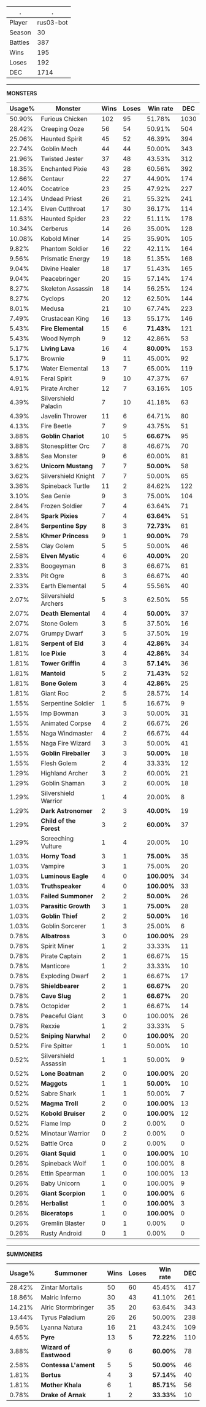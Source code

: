 .|.
|-|-
Player|rus03-bot
Season|30
Battles|387
Wins|195
Loses|192
DEC|1714

---
**MONSTERS**

Usage%|Monster|Wins|Loses|Win rate|DEC|
-|-|-|-|-|-|
50.90%|Furious Chicken|102|95|51.78%|1030|
28.42%|Creeping Ooze|56|54|50.91%|504|
25.06%|Haunted Spirit|45|52|46.39%|394|
22.74%|Goblin Mech|44|44|50.00%|343|
21.96%|Twisted Jester|37|48|43.53%|312|
18.35%|Enchanted Pixie|43|28|60.56%|392|
12.66%|Centaur|22|27|44.90%|174|
12.40%|Cocatrice|23|25|47.92%|227|
12.14%|Undead Priest|26|21|55.32%|241|
12.14%|Elven Cutthroat|17|30|36.17%|114|
11.63%|Haunted Spider|23|22|51.11%|178|
10.34%|Cerberus|14|26|35.00%|128|
10.08%|Kobold Miner|14|25|35.90%|105|
9.82%|Phantom Soldier|16|22|42.11%|164|
9.56%|Prismatic Energy|19|18|51.35%|168|
9.04%|Divine Healer|18|17|51.43%|165|
9.04%|Peacebringer|20|15|57.14%|174|
8.27%|Skeleton Assassin|18|14|56.25%|124|
8.27%|Cyclops|20|12|62.50%|144|
8.01%|Medusa|21|10|67.74%|223|
7.49%|Crustacean King|16|13|55.17%|146|
5.43%|**Fire Elemental**|15|6|**71.43%**|121|
5.43%|Wood Nymph|9|12|42.86%|53|
5.17%|**Living Lava**|16|4|**80.00%**|153|
5.17%|Brownie|9|11|45.00%|92|
5.17%|Water Elemental|13|7|65.00%|119|
4.91%|Feral Spirit|9|10|47.37%|67|
4.91%|Pirate Archer|12|7|63.16%|105|
4.39%|Silvershield Paladin|7|10|41.18%|63|
4.39%|Javelin Thrower|11|6|64.71%|80|
4.13%|Fire Beetle|7|9|43.75%|51|
3.88%|**Goblin Chariot**|10|5|**66.67%**|95|
3.88%|Stonesplitter Orc|7|8|46.67%|70|
3.88%|Sea Monster|9|6|60.00%|81|
3.62%|**Unicorn Mustang**|7|7|**50.00%**|58|
3.62%|Silvershield Knight|7|7|50.00%|65|
3.36%|Spineback Turtle|11|2|84.62%|122|
3.10%|Sea Genie|9|3|75.00%|104|
2.84%|Frozen Soldier|7|4|63.64%|71|
2.84%|**Spark Pixies**|7|4|**63.64%**|51|
2.84%|**Serpentine Spy**|8|3|**72.73%**|61|
2.58%|**Khmer Princess**|9|1|**90.00%**|79|
2.58%|Clay Golem|5|5|50.00%|46|
2.58%|**Elven Mystic**|4|6|**40.00%**|20|
2.33%|Boogeyman|6|3|66.67%|61|
2.33%|Pit Ogre|6|3|66.67%|40|
2.33%|Earth Elemental|5|4|55.56%|40|
2.07%|Silvershield Archers|5|3|62.50%|55|
2.07%|**Death Elemental**|4|4|**50.00%**|37|
2.07%|Stone Golem|3|5|37.50%|16|
2.07%|Grumpy Dwarf|3|5|37.50%|19|
1.81%|**Serpent of Eld**|3|4|**42.86%**|34|
1.81%|**Ice Pixie**|3|4|**42.86%**|34|
1.81%|**Tower Griffin**|4|3|**57.14%**|36|
1.81%|**Mantoid**|5|2|**71.43%**|52|
1.81%|**Bone Golem**|3|4|**42.86%**|25|
1.81%|Giant Roc|2|5|28.57%|14|
1.55%|Serpentine Soldier|1|5|16.67%|9|
1.55%|Imp Bowman|3|3|50.00%|31|
1.55%|Animated Corpse|4|2|66.67%|26|
1.55%|Naga Windmaster|4|2|66.67%|44|
1.55%|Naga Fire Wizard|3|3|50.00%|41|
1.55%|**Goblin Fireballer**|3|3|**50.00%**|18|
1.55%|Flesh Golem|2|4|33.33%|12|
1.29%|Highland Archer|3|2|60.00%|21|
1.29%|Goblin Shaman|3|2|60.00%|18|
1.29%|Silvershield Warrior|1|4|20.00%|8|
1.29%|**Dark Astronomer**|2|3|**40.00%**|19|
1.29%|**Child of the Forest**|3|2|**60.00%**|37|
1.29%|Screeching Vulture|1|4|20.00%|10|
1.03%|**Horny Toad**|3|1|**75.00%**|35|
1.03%|Vampire|3|1|75.00%|20|
1.03%|**Luminous Eagle**|4|0|**100.00%**|34|
1.03%|**Truthspeaker**|4|0|**100.00%**|33|
1.03%|**Failed Summoner**|2|2|**50.00%**|26|
1.03%|**Parasitic Growth**|3|1|**75.00%**|28|
1.03%|**Goblin Thief**|2|2|**50.00%**|16|
1.03%|Goblin Sorcerer|1|3|25.00%|6|
0.78%|**Albatross**|3|0|**100.00%**|29|
0.78%|Spirit Miner|1|2|33.33%|11|
0.78%|Pirate Captain|2|1|66.67%|15|
0.78%|Manticore|1|2|33.33%|10|
0.78%|Exploding Dwarf|2|1|66.67%|17|
0.78%|**Shieldbearer**|2|1|**66.67%**|20|
0.78%|**Cave Slug**|2|1|**66.67%**|20|
0.78%|Octopider|2|1|66.67%|14|
0.78%|Peaceful Giant|3|0|100.00%|26|
0.78%|Rexxie|1|2|33.33%|5|
0.52%|**Sniping Narwhal**|2|0|**100.00%**|20|
0.52%|Fire Spitter|1|1|50.00%|10|
0.52%|Silvershield Assassin|1|1|50.00%|9|
0.52%|**Lone Boatman**|2|0|**100.00%**|20|
0.52%|**Maggots**|1|1|**50.00%**|10|
0.52%|Sabre Shark|1|1|50.00%|7|
0.52%|**Magma Troll**|2|0|**100.00%**|13|
0.52%|**Kobold Bruiser**|2|0|**100.00%**|12|
0.52%|Flame Imp|0|2|0.00%|0|
0.52%|Minotaur Warrior|0|2|0.00%|0|
0.52%|Battle Orca|0|2|0.00%|0|
0.26%|**Giant Squid**|1|0|**100.00%**|10|
0.26%|Spineback Wolf|1|0|100.00%|8|
0.26%|Ettin Spearman|1|0|100.00%|13|
0.26%|Baby Unicorn|1|0|100.00%|9|
0.26%|**Giant Scorpion**|1|0|**100.00%**|6|
0.26%|**Herbalist**|1|0|**100.00%**|3|
0.26%|**Biceratops**|1|0|**100.00%**|0|
0.26%|Gremlin Blaster|0|1|0.00%|0|
0.26%|Rusty Android|0|1|0.00%|0|

---
**SUMMONERS**

Usage%|Summoner|Wins|Loses|Win rate|DEC|
-|-|-|-|-|-|
28.42%|Zintar Mortalis|50|60|45.45%|417|
18.86%|Malric Inferno|30|43|41.10%|261|
14.21%|Alric Stormbringer|35|20|63.64%|343|
13.44%|Tyrus Paladium|26|26|50.00%|238|
9.56%|Lyanna Natura|16|21|43.24%|109|
4.65%|**Pyre**|13|5|**72.22%**|110|
3.88%|**Wizard of Eastwood**|9|6|**60.00%**|78|
2.58%|**Contessa L'ament**|5|5|**50.00%**|46|
1.81%|**Bortus**|4|3|**57.14%**|40|
1.81%|**Mother Khala**|6|1|**85.71%**|56|
0.78%|**Drake of Arnak**|1|2|**33.33%**|10|
